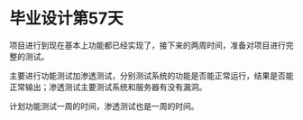 # 毕业设计第57天

项目进行到现在基本上功能都已经实现了，接下来的两周时间，准备对项目进行完整的测试。

主要进行功能测试加渗透测试，分别测试系统的功能是否能正常运行，结果是否能正常输出；渗透测试主要测试系统和服务器有没有漏洞。

计划功能测试一周的时间，渗透测试也是一周的时间。